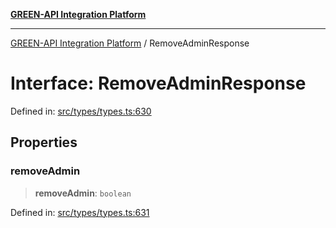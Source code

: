 [**GREEN-API Integration Platform**](../README.md)

***

[GREEN-API Integration Platform](../globals.md) / RemoveAdminResponse

# Interface: RemoveAdminResponse

Defined in: [src/types/types.ts:630](https://github.com/green-api/greenapi-integration/blob/20ab1c18eae4ff2cd48cede03d005dd7127abc0b/src/types/types.ts#L630)

## Properties

### removeAdmin

> **removeAdmin**: `boolean`

Defined in: [src/types/types.ts:631](https://github.com/green-api/greenapi-integration/blob/20ab1c18eae4ff2cd48cede03d005dd7127abc0b/src/types/types.ts#L631)
